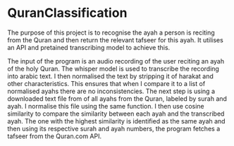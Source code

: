 # QuranClassification
The purpose of this project is to recognise the ayah a person is reciting from the Quran and then return the relevant tafseer for this ayah. It utilises an API and pretained transcribing model to achieve this.

The input of the program is an audio recording of the user reciting an ayah of the holy Quran. The whisper model is used to transcribe the recording into arabic text. I then normalised the text by stripping it of harakat and other characteristics. This ensures that when I compare it to a list of normalised ayahs there are no inconsistencies. The next step is using a downloaded text file from of all ayahs from the Quran, labeled by surah and ayah. I normalise this file using the same function. I then use cosine similarity to compare the similarity between each ayah and the transcribed ayah. The one with the highest similarity is identified as the same ayah and then using its respective surah and ayah numbers, the program fetches a tafseer from the Quran.com API.
